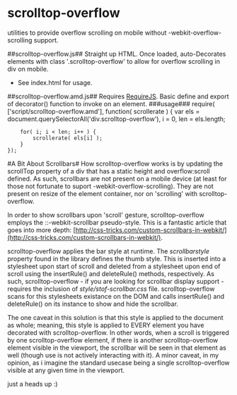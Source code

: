 scrolltop-overflow
==================

utilities to provide overflow scrolling on mobile without -webkit-overflow-scrolling support.

##scrolltop-overflow.js##
Straight up HTML. Once loaded, auto-Decorates elements with class '.scrolltop-overflow' to allow for overflow scrolling in div on mobile.
- See index.html for usage.

##scrolltop-overflow.amd.js##
Requires [RequireJS](http://requirejs.org). Basic define and export of decorator() function to invoke on an element.
###usage###
	require( ['script/scrolltop-overflow.amd'], function( scrollerate ) {
		var els = document.querySelectorAll('div.scrolltop-overflow'),
    		i = 0, 
    		len = els.length;

		for( i; i < len; i++ ) {
			scrollerate( els[i] );
		}
	});

#A Bit About Scrollbars#
How scrolltop-overflow works is by updating the scrollTop property of a div that has a static height and overflow:scroll defined. As such, scrollbars are not present on a mobile device (at least for those not fortunate to suport -webkit-overflow-scrolling). They are not present on resize of the element container, nor on 'scrolling' with scrolltop-overflow.

In order to show scrollbars upon 'scroll' gesture, scrolltop-overflow employs the ::-webkit-scrollbar pseudo-style. This is a fantastic article that goes into more depth: [http://css-tricks.com/custom-scrollbars-in-webkit/](http://css-tricks.com/custom-scrollbars-in-webkit/).

scrolltop-overflow applies the bar style at runtime. The _scrollbarstyle_ property found in the library defines the thumb style. This is inserted into a stylesheet upon start of scroll and deleted from a stylesheet upon end of scroll using the insertRule() and deleteRule() methods, respectively. As such, scrolltop-overflow - if you are looking for scrollbar display support - requires the inclusion of _style/stof-scrollbar.css_ file. scrolltop-overflow scans for this stylesheets existance on the DOM and calls insertRule() and deleteRule() on its instance to show and hide the scrollbar.

The one caveat in this solution is that this style is applied to the document as whole; meaning, this style is applied to EVERY element you have decorated with scrolltop-overflow. In other words, when a scroll is triggered by one scrolltop-overflow element, if there is another scrolltop-overflow element visible in the viewport, the scrollbar will be seen in that element as well (though use is not actively interacting with it). A minor caveat, in my opinion, as i imagine the standard usecase being a single scrolltop-overflow visible at any given time in the viewport.

just a heads up :)